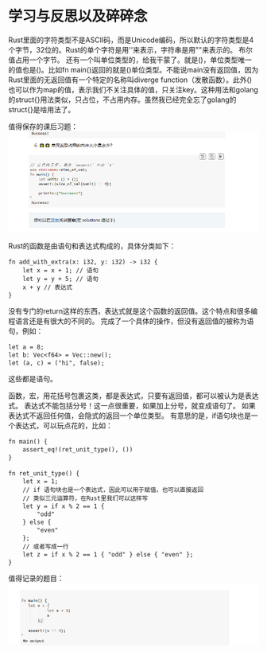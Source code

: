 # 学习与反思以及碎碎念
Rust里面的字符类型不是ASCII码，而是Unicode编码，所以默认的字符类型是4个字节，32位的。Rust的单个字符是用''来表示，字符串是用""来表示的。
布尔值占用一个字节。
还有一个叫单位类型的，给我干蒙了。就是()，单位类型唯一的值也是()。比如fn main()返回的就是()单位类型。不能说main没有返回值，因为Rust里面的无返回值有一个特定的名称叫diverge function（发散函数）。此外()也可以作为map的值，表示我们不关注具体的值，只关注key。这种用法和golang的struct{}用法类似，只占位，不占用内存。虽然我已经完全忘了golang的struct{}是啥用法了。

值得保存的课后习题：
![单位类型占用的内存为0](md-pic/单位类型.png)

Rust的函数是由语句和表达式构成的，具体分类如下：
```
fn add_with_extra(x: i32, y: i32) -> i32 {
    let x = x + 1; // 语句
    let y = y + 5; // 语句
    x + y // 表达式
}
```
没有专门的return这样的东西，表达式就是这个函数的返回值。这个特点和很多编程语言还是有很大的不同的。
完成了一个具体的操作，但没有返回值的被称为语句，例如：
```
let a = 8;
let b: Vec<f64> = Vec::new();
let (a, c) = ("hi", false);
```
这些都是语句。

函数，宏，用花括号包裹这类，都是表达式，只要有返回值，都可以被认为是表达式。
表达式不能包括分号！这一点很重要，如果加上分号，就变成语句了。
如果表达式不返回任何值，会隐式的返回一个单位类型。
有意思的是，if语句块也是一个表达式，可以玩点花的，比如：
```
fn main() {
    assert_eq!(ret_unit_type(), ())
}

fn ret_unit_type() {
    let x = 1;
    // if 语句块也是一个表达式，因此可以用于赋值，也可以直接返回
    // 类似三元运算符，在Rust里我们可以这样写
    let y = if x % 2 == 1 {
        "odd"
    } else {
        "even"
    };
    // 或者写成一行
    let z = if x % 2 == 1 { "odd" } else { "even" };
}
```

值得记录的题目：
![表达式赋值](md-pic/表达式赋值.png)